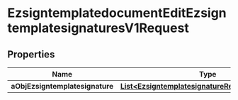 

# EzsigntemplatedocumentEditEzsigntemplatesignaturesV1Request

## Properties

Name | Type | Description | Notes
------------ | ------------- | ------------- | -------------
**aObjEzsigntemplatesignature** | [**List&lt;EzsigntemplatesignatureRequestCompound&gt;**](EzsigntemplatesignatureRequestCompound.md) |  | 




